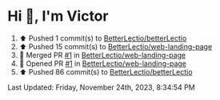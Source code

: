 <h1>Hi 👋, I'm Victor </h1>

<!--RECENT_ACTIVITY:start-->
1. ⬆️ Pushed 1 commit(s) to [BetterLectio/betterLectio](https://github.com/BetterLectio/betterLectio)<br>
2. ⬆️ Pushed 15 commit(s) to [BetterLectio/web-landing-page](https://github.com/BetterLectio/web-landing-page)<br>
3. 🎉 Merged PR [#1](https://github.com/BetterLectio/web-landing-page/pull/1) in [BetterLectio/web-landing-page](https://github.com/BetterLectio/web-landing-page)<br>
4. 💪 Opened PR [#1](https://github.com/BetterLectio/web-landing-page/pull/1) in [BetterLectio/web-landing-page](https://github.com/BetterLectio/web-landing-page)<br>
5. ⬆️ Pushed 86 commit(s) to [BetterLectio/betterLectio](https://github.com/BetterLectio/betterLectio)<br>
<!--RECENT_ACTIVITY:end-->

<!--RECENT_ACTIVITY:last_update-->
Last Updated: Friday, November 24th, 2023, 8:34:54 PM
<!--RECENT_ACTIVITY:last_update_end-->
